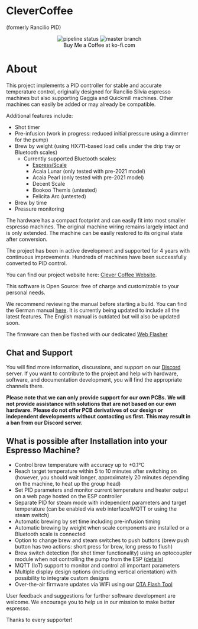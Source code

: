 # CleverCoffee
(formerly Rancilio PID)

<div align="center">
<img src="https://img.shields.io/github/actions/workflow/status/rancilio-pid/clevercoffee/main.yml?branch=master" alt="pipeline status">
<img src="https://img.shields.io/github/last-commit/rancilio-pid/clevercoffee/master" alt="master branch"><br>
<a href="https://ko-fi.com/clevercoffee" target="_blank" style="color: black; text-decoration: none;">Buy Me a Coffee at ko-fi.com</a>
</div>

# About

This project implements a PID controller for stable and accurate temperature control, originally designed for Rancilio Silvia espresso machines but also supporting Gaggia and Quickmill machines. Other machines can easily be added or may already be compatible.

Additional features include:

* Shot timer
* Pre-infusion (work in progress: reduced initial pressure using a dimmer for the pump)
* Brew by weight (using HX711-based load cells under the drip tray or Bluetooth scales)
  * Currently supported Bluetooth scales:
    * [EspressiScale](https://www.espressiscale.com/)
    * Acaia Lunar (only tested with pre-2021 model)
    * Acaia Pearl (only tested with pre-2021 model)
    * Decent Scale
    * Bookoo Themis (untested)
    * Felicita Arc (untested)
* Brew by time
* Pressure monitoring

The hardware has a compact footprint and can easily fit into most smaller espresso machines. The original machine wiring remains largely intact and is only extended. The machine can be easily restored to its original state after conversion.

The project has been in active development and supported for 4 years with continuous improvements. Hundreds of machines have been successfully converted to PID control.

You can find our project website here: [Clever Coffee Website](https://clevercoffee.de).

This software is Open Source: free of charge and customizable to your personal needs.

We recommend reviewing the manual before starting a build. You can find the German manual [here](https://rancilio-pid.github.io/ranciliopid-handbook/). It is currently being updated to include all the latest features. The English manual is outdated but will also be updated soon.

The firmware can then be flashed with our dedicated [Web Flasher](https://rancilio-pid.github.io/clevercoffee-flasher/)

## Chat and Support
You will find more information, discussions, and support on our [Discord](https://discord.gg/Kq5RFznuU4) server.
If you want to contribute to the project and help with hardware, software, and documentation development, you will find the appropriate channels there.

**Please note that we can only provide support for our own PCBs. We will not provide assistance with solutions that are not based on our own hardware.**
**Please do not offer PCB derivatives of our design or independent developments without contacting us first. This may result in a ban from our Discord server.**

## What is possible after Installation into your Espresso Machine?
* Control brew temperature with accuracy up to ±0.1°C
* Reach target temperature within 5 to 10 minutes after switching on (however, you should wait longer, approximately 20 minutes depending on the machine, to heat up the group head)
* Set PID parameters and monitor current temperature and heater output on a web page hosted on the ESP controller
* Separate PID for steam mode with independent parameters and target temperature (can be enabled via web interface/MQTT or using the steam switch)
* Automatic brewing by set time including pre-infusion timing
* Automatic brewing by weight when scale components are installed or a Bluetooth scale is connected
* Option to change brew and steam switches to push buttons (brew push button has two actions: short press for brew, long press to flush)
* Brew switch detection (for shot timer functionality) using an optocoupler module when not controlling the pump from the ESP ([details](https://rancilio-pid.github.io/ranciliopid-handbook/de/customization/brueherkennung.html#konfiguration-der-erkennung))
* MQTT (IoT) support to monitor and control all important parameters
* Multiple display design options (including vertical orientation) with possibility to integrate custom designs
* Over-the-air firmware updates via WiFi using our [OTA Flash Tool](https://github.com/rancilio-pid/clevercoffee-otaflasher)

User feedback and suggestions for further software development are welcome. We encourage you to help us in our mission to make better espresso.

Thanks to every supporter!